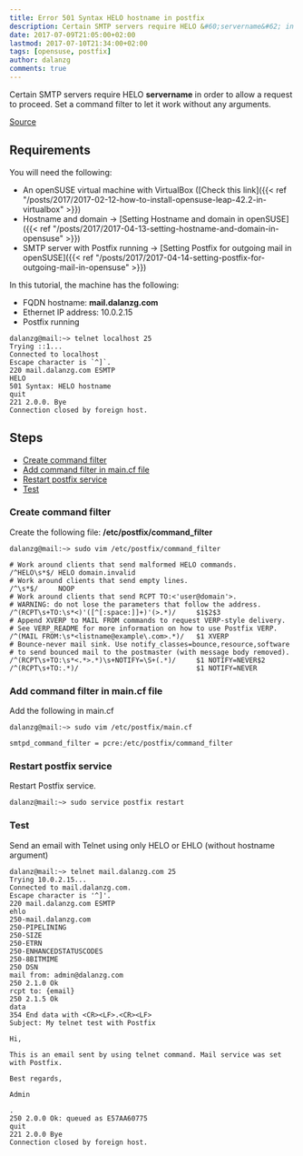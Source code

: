 ```yaml
---
title: Error 501 Syntax HELO hostname in postfix
description: Certain SMTP servers require HELO &#60;servername&#62; in order to allow a request to proceed. Set a command filter to let it work without any arguments.
date: 2017-07-09T21:05:00+02:00
lastmod: 2017-07-10T21:34:00+02:00
tags: [opensuse, postfix]
author: dalanzg
comments: true
---
```


Certain SMTP servers require HELO **servername** in order to allow a request to proceed. Set a command filter to let it work without any arguments.

[Source](http://www.postfix.org/postconf.5.html#smtpd_command_filter)

## Requirements

You will need the following:

- An openSUSE virtual machine with VirtualBox ([Check this link]({{< ref "/posts/2017/2017-02-12-how-to-install-opensuse-leap-42.2-in-virtualbox" >}})
- Hostname and domain -> [Setting Hostname and domain in openSUSE]({{< ref "/posts/2017/2017-04-13-setting-hostname-and-domain-in-opensuse" >}})
- SMTP server with Postfix running -> [Setting Postfix for outgoing mail in openSUSE]({{< ref "/posts/2017/2017-04-14-setting-postfix-for-outgoing-mail-in-opensuse" >}})

In this tutorial, the machine has the following:

- FQDN hostname: **mail.dalanzg.com**
- Ethernet IP address: 10.0.2.15
- Postfix running

```terminal
dalanzg@mail:~> telnet localhost 25
Trying ::1...
Connected to localhost
Escape character is `^]`.
220 mail.dalanzg.com ESMTP
HELO
501 Syntax: HELO hostname
quit
221 2.0.0. Bye
Connection closed by foreign host.
```

## Steps

- [Create command filter](#create-command-filter)
- [Add command filter in main.cf file](#add-command-filter-in-main.cf-file)
- [Restart postfix service](#restart-postfix-service)
- [Test](#test)

### Create command filter

Create the following file: **/etc/postfix/command_filter**

```terminal
dalanzg@mail:~> sudo vim /etc/postfix/command_filter
```

```vim
# Work around clients that send malformed HELO commands.
/^HELO\s*$/ HELO domain.invalid
# Work around clients that send empty lines.
/^\s*$/     NOOP
# Work around clients that send RCPT TO:<'user@domain'>.
# WARNING: do not lose the parameters that follow the address.
/^(RCPT\s+TO:\s*<)'([^[:space:]]+)'(>.*)/     $1$2$3
# Append XVERP to MAIL FROM commands to request VERP-style delivery.
# See VERP_README for more information on how to use Postfix VERP.
/^(MAIL FROM:\s*<listname@example\.com>.*)/   $1 XVERP
# Bounce-never mail sink. Use notify_classes=bounce,resource,software
# to send bounced mail to the postmaster (with message body removed).
/^(RCPT\s+TO:\s*<.*>.*)\s+NOTIFY=\S+(.*)/     $1 NOTIFY=NEVER$2
/^(RCPT\s+TO:.*)/                             $1 NOTIFY=NEVER
```

### Add command filter in main.cf file

Add the following in main.cf

```terminal
dalanzg@mail:~> sudo vim /etc/postfix/main.cf
```

```vim
smtpd_command_filter = pcre:/etc/postfix/command_filter
```

### Restart postfix service

Restart Postfix service.

```terminal
dalanz@mail:~> sudo service postfix restart
```

### Test

Send an email with Telnet using only HELO or EHLO (without hostname argument)

```terminal
dalanz@mail:~> telnet mail.dalanzg.com 25
Trying 10.0.2.15...
Connected to mail.dalanzg.com.
Escape character is '^]'.
220 mail.dalanzg.com ESMTP
ehlo
250-mail.dalanzg.com
250-PIPELINING
250-SIZE
250-ETRN
250-ENHANCEDSTATUSCODES
250-8BITMIME
250 DSN
mail from: admin@dalanzg.com
250 2.1.0 Ok
rcpt to: {email}
250 2.1.5 Ok
data
354 End data with <CR><LF>.<CR><LF>
Subject: My telnet test with Postfix

Hi,

This is an email sent by using telnet command. Mail service was set with Postfix.

Best regards,

Admin

.
250 2.0.0 Ok: queued as E57AA60775
quit
221 2.0.0 Bye
Connection closed by foreign host.
```
